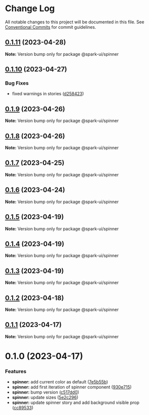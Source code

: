 # Change Log

All notable changes to this project will be documented in this file.
See [Conventional Commits](https://conventionalcommits.org) for commit guidelines.

## [0.1.11](https://github.com/adevinta/spark/compare/@spark-ui/spinner@0.1.10...@spark-ui/spinner@0.1.11) (2023-04-28)

**Note:** Version bump only for package @spark-ui/spinner

## [0.1.10](https://github.com/adevinta/spark/compare/@spark-ui/spinner@0.1.9...@spark-ui/spinner@0.1.10) (2023-04-27)

### Bug Fixes

- fixed warnings in stories ([d258423](https://github.com/adevinta/spark/commit/d258423e2dcc8f220b3cc6164fcb3bf6319106a8))

## [0.1.9](https://github.com/adevinta/spark/compare/@spark-ui/spinner@0.1.8...@spark-ui/spinner@0.1.9) (2023-04-26)

**Note:** Version bump only for package @spark-ui/spinner

## [0.1.8](https://github.com/adevinta/spark/compare/@spark-ui/spinner@0.1.7...@spark-ui/spinner@0.1.8) (2023-04-26)

**Note:** Version bump only for package @spark-ui/spinner

## [0.1.7](https://github.com/adevinta/spark/compare/@spark-ui/spinner@0.1.6...@spark-ui/spinner@0.1.7) (2023-04-25)

**Note:** Version bump only for package @spark-ui/spinner

## [0.1.6](https://github.com/adevinta/spark/compare/@spark-ui/spinner@0.1.5...@spark-ui/spinner@0.1.6) (2023-04-24)

**Note:** Version bump only for package @spark-ui/spinner

## [0.1.5](https://github.com/adevinta/spark/compare/@spark-ui/spinner@0.1.4...@spark-ui/spinner@0.1.5) (2023-04-19)

**Note:** Version bump only for package @spark-ui/spinner

## [0.1.4](https://github.com/adevinta/spark/compare/@spark-ui/spinner@0.1.3...@spark-ui/spinner@0.1.4) (2023-04-19)

**Note:** Version bump only for package @spark-ui/spinner

## [0.1.3](https://github.com/adevinta/spark/compare/@spark-ui/spinner@0.1.2...@spark-ui/spinner@0.1.3) (2023-04-19)

**Note:** Version bump only for package @spark-ui/spinner

## [0.1.2](https://github.com/adevinta/spark/compare/@spark-ui/spinner@0.1.1...@spark-ui/spinner@0.1.2) (2023-04-18)

**Note:** Version bump only for package @spark-ui/spinner

## [0.1.1](https://github.com/adevinta/spark/compare/@spark-ui/spinner@0.1.0...@spark-ui/spinner@0.1.1) (2023-04-17)

**Note:** Version bump only for package @spark-ui/spinner

# 0.1.0 (2023-04-17)

### Features

- **spinner:** add current color as default ([7e5b55b](https://github.com/adevinta/spark/commit/7e5b55b5d55a5514de07ce118e88a529bc0dece0))
- **spinner:** add first iteration of spinner component ([930e715](https://github.com/adevinta/spark/commit/930e7154e13880b8623565a84b7f5a82e83adf25))
- **spinner:** bump version ([c517dd0](https://github.com/adevinta/spark/commit/c517dd0b34723add844de5d503bb248098b59275))
- **spinner:** update sizes ([5e2c296](https://github.com/adevinta/spark/commit/5e2c29680fd7c423403be7a1b3a4c89938c1e0ee))
- **spinner:** update spinner story and add background visible prop ([cc89533](https://github.com/adevinta/spark/commit/cc89533dfecdc2cd294f5ff2d6719d20092a1c87))
